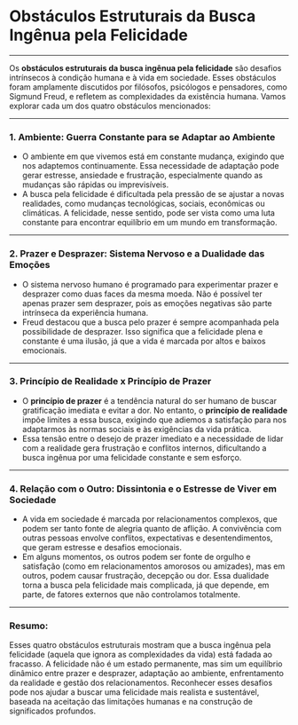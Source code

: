 # Obstáculos Estruturais da Busca Ingênua pela Felicidade

---

Os **obstáculos estruturais da busca ingênua pela felicidade** são desafios intrínsecos à condição humana e à vida em sociedade. Esses obstáculos foram amplamente discutidos por filósofos, psicólogos e pensadores, como Sigmund Freud, e refletem as complexidades da existência humana. Vamos explorar cada um dos quatro obstáculos mencionados:

---

### 1. **Ambiente: Guerra Constante para se Adaptar ao Ambiente**
   - O ambiente em que vivemos está em constante mudança, exigindo que nos adaptemos continuamente. Essa necessidade de adaptação pode gerar estresse, ansiedade e frustração, especialmente quando as mudanças são rápidas ou imprevisíveis.
   - A busca pela felicidade é dificultada pela pressão de se ajustar a novas realidades, como mudanças tecnológicas, sociais, econômicas ou climáticas. A felicidade, nesse sentido, pode ser vista como uma luta constante para encontrar equilíbrio em um mundo em transformação.

---

### 2. **Prazer e Desprazer: Sistema Nervoso e a Dualidade das Emoções**
   - O sistema nervoso humano é programado para experimentar prazer e desprazer como duas faces da mesma moeda. Não é possível ter apenas prazer sem desprazer, pois as emoções negativas são parte intrínseca da experiência humana.
   - Freud destacou que a busca pelo prazer é sempre acompanhada pela possibilidade de desprazer. Isso significa que a felicidade plena e constante é uma ilusão, já que a vida é marcada por altos e baixos emocionais.

---

### 3. **Princípio de Realidade x Princípio de Prazer**
   - O **princípio de prazer** é a tendência natural do ser humano de buscar gratificação imediata e evitar a dor. No entanto, o **princípio de realidade** impõe limites a essa busca, exigindo que adiemos a satisfação para nos adaptarmos às normas sociais e às exigências da vida prática.
   - Essa tensão entre o desejo de prazer imediato e a necessidade de lidar com a realidade gera frustração e conflitos internos, dificultando a busca ingênua por uma felicidade constante e sem esforço.

---

### 4. **Relação com o Outro: Dissintonia e o Estresse de Viver em Sociedade**
   - A vida em sociedade é marcada por relacionamentos complexos, que podem ser tanto fonte de alegria quanto de aflição. A convivência com outras pessoas envolve conflitos, expectativas e desentendimentos, que geram estresse e desafios emocionais.
   - Em alguns momentos, os outros podem ser fonte de orgulho e satisfação (como em relacionamentos amorosos ou amizades), mas em outros, podem causar frustração, decepção ou dor. Essa dualidade torna a busca pela felicidade mais complicada, já que depende, em parte, de fatores externos que não controlamos totalmente.

---

### Resumo:
Esses quatro obstáculos estruturais mostram que a busca ingênua pela felicidade (aquela que ignora as complexidades da vida) está fadada ao fracasso. A felicidade não é um estado permanente, mas sim um equilíbrio dinâmico entre prazer e desprazer, adaptação ao ambiente, enfrentamento da realidade e gestão dos relacionamentos. Reconhecer esses desafios pode nos ajudar a buscar uma felicidade mais realista e sustentável, baseada na aceitação das limitações humanas e na construção de significados profundos.